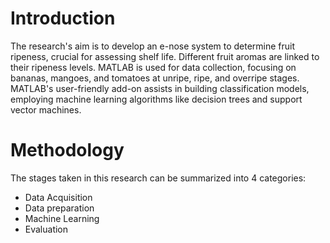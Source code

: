 # Introduction
The research's aim is to develop an e-nose system to determine fruit ripeness, crucial for assessing shelf life. Different fruit aromas are linked to their ripeness levels. MATLAB is used for data collection, 
focusing on bananas, mangoes, and tomatoes at unripe, ripe, and overripe stages. MATLAB's user-friendly add-on assists in building classification models, employing machine learning algorithms like decision 
trees and support vector machines.

# Methodology
The stages taken in this research can be summarized into 4 categories:
- Data Acquisition
- Data preparation
- Machine Learning
- Evaluation


